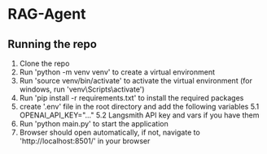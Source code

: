 # RAG-Agent
## Running the repo
1. Clone the repo
2. Run 'python -m venv venv' to create a virtual environment
3. Run 'source venv/bin/activate' to activate the virtual environment (for windows, run 'venv\Scripts\activate')
4. Run 'pip install -r requirements.txt' to install the required packages
5. create '.env' file in the root directory and add the following variables
5.1 OPENAI_API_KEY="..."
5.2 Langsmith API key and vars if you have them
6. Run 'python main.py' to start the application
7. Browser should open automatically, if not, navigate to 'http://localhost:8501/' in your browser
